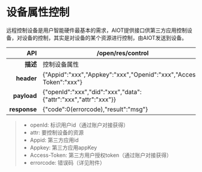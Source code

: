 # 设备属性控制

远程控制设备是用户智能硬件最基本的需求，AIOT提供接口供第三方应用控制设备，对设备的控制，其实是对设备的某个资源进行控制，由AIOT发送到设备。

| API | /open/res/control |
| --: | -- |
| **描述** | 控制设备属性 |
| **header** | {"Appid":"xxx","Appkey":"xxx","Openid":"xxx","Access-Token":"xxx"} |
| **payload** | {"openId":"xxx","did":"xxx","data":{"attr":"xxx","attr":"xxx"}} |
| **response** | {"code":0(errorcode),"result":"msg"} |

> - openId: 标识用户id（通过账户对接获得）
> - attr: 要控制设备的资源
> - Appid: 第三方应用id
> - Appkey: 第三方应用appKey
> - Access-Token: 第三方用户授权token（通过账户对接获得）
> - errorcode: 错误码（详见附件）